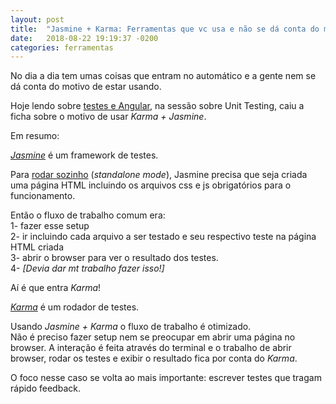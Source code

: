 ```yaml
---
layout: post
title:  "Jasmine + Karma: Ferramentas que vc usa e não se dá conta do motivo"
date:   2018-08-22 19:19:37 -0200
categories: ferramentas
---
```


No dia a dia tem umas coisas que entram no automático e a gente nem se dá conta do motivo de estar usando.

Hoje lendo sobre [testes e Angular](https://codecraft.tv/courses/angular/unit-testing/jasmine-and-karma/), na sessão sobre Unit Testing, caiu a ficha sobre o motivo de usar *Karma + Jasmine*.

Em resumo:  

*[Jasmine](https://jasmine.github.io/)* é um framework de testes.

Para [rodar sozinho](https://github.com/jasmine/jasmine#installation) (*standalone mode*), Jasmine precisa que seja criada uma página HTML incluindo os arquivos css e js obrigatórios para o funcionamento.  

Então o fluxo de trabalho comum era:  
1- fazer esse setup  
2- ir incluindo cada arquivo a ser testado e seu respectivo teste na página HTML criada  
3- abrir o browser para ver o resultado dos testes.  
4- *[Devia dar mt trabalho fazer isso!]*  

Aí é que entra *Karma*!

*[Karma](https://karma-runner.github.io/2.0/index.html)* é um rodador de testes.

Usando *Jasmine + Karma* o fluxo de trabalho é otimizado.  
Não é preciso fazer setup nem se preocupar em abrir uma página no browser. A interação é feita através do terminal e o trabalho de abrir browser, rodar os testes e exibir o resultado fica por conta do *Karma*.  

O foco nesse caso se volta ao mais importante: escrever testes que tragam rápido feedback.
